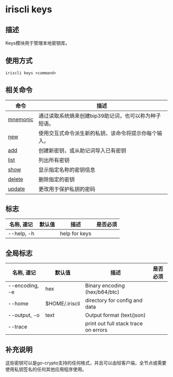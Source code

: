 # iriscli keys

## 描述

Keys模块用于管理本地密钥库。

## 使用方式

```shell
iriscli keys <command>
```

## 相关命令

| 命令                    | 描述                                                                                          |
| ----------------------- | -------------------------------------------------------------------------------------------- |
| [mnemonic](mnemonic.md) | 通过读取系统熵来创建bip39助记词，也可以称为种子短语。                                               |
| [new](new.md)           | 使用交互式命令派生新的私钥，该命令将提示你每个输入。                                                 |
| [add](add.md)           | 创建新密钥，或从助记词导入已有密钥                                                                |
| [list](list.md)         | 列出所有密钥                                                                                   |
| [show](show.md)         | 显示指定名称的密钥信息                                                                           |
| [delete](delete.md)     | 删除指定的密钥                                                                                  |
| [update](update.md)     | 更改用于保护私钥的密码                                                                           |

## 标志

| 名称, 速记       | 默认值   | 描述          | 是否必须  |
| --------------- | ------- | ------------- | -------- |
| --help, -h      |         | help for keys |          |

## 全局标志

| 名称, 速记       | 默认值          | 描述                                   | 是否必须  |
| --------------- | -------------- | -------------------------------------- | -------- |
| --encoding, -e  | hex            | Binary encoding (hex/b64/btc) |          |
| --home          | $HOME/.iriscli | directory for config and data |          |
| --output, -o    | text           | Output format (text/json)     |          |
| --trace         |                | print out full stack trace on errors   |          |

## 补充说明

这些密钥可以是go-crypto支持的任何格式，并且可以由轻客户端，全节点或需要使用私钥签名的任何其他应用程序使用。

